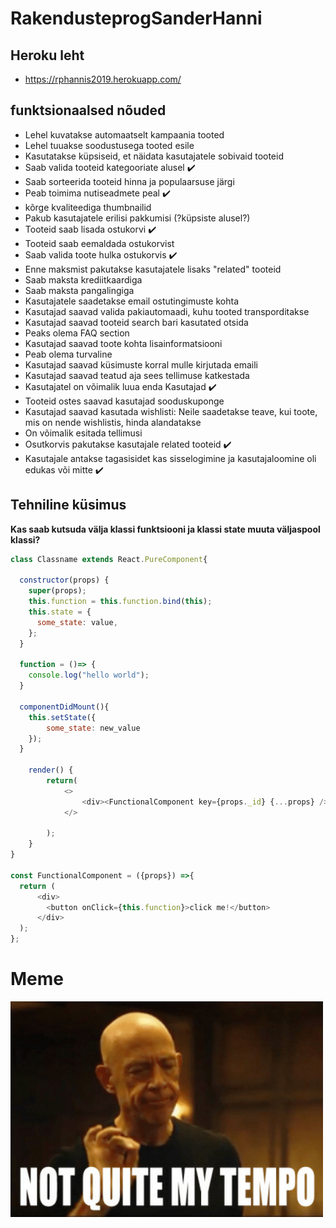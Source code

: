 # RakendusteprogSanderHanni

## Heroku leht

* https://rphannis2019.herokuapp.com/

## funktsionaalsed nõuded

* Lehel kuvatakse automaatselt kampaania tooted
* Lehel  tuuakse soodustusega tooted esile
* Kasutatakse küpsiseid, et näidata kasutajatele sobivaid tooteid
* Saab valida tooteid kategooriate alusel :heavy_check_mark:
* Saab sorteerida tooteid hinna ja populaarsuse järgi
* Peab toimima nutiseadmete peal :heavy_check_mark:
* kõrge kvaliteediga thumbnailid
* Pakub kasutajatele erilisi pakkumisi (?küpsiste alusel?)
* Tooteid saab lisada ostukorvi :heavy_check_mark:
* Tooteid saab eemaldada ostukorvist
* Saab valida toote hulka ostukorvis :heavy_check_mark:
* Enne maksmist pakutakse kasutajatele lisaks "related" tooteid
* Saab maksta krediitkaardiga
* Saab maksta pangalingiga
* Kasutajatele saadetakse email ostutingimuste kohta
* Kasutajad saavad valida pakiautomaadi, kuhu tooted transporditakse
* Kasutajad saavad tooteid search bari kasutated otsida
* Peaks olema FAQ section
* Kasutajad saavad toote kohta lisainformatsiooni
* Peab olema turvaline
* Kasutajad saavad küsimuste korral mulle kirjutada emaili
* Kasutajad saavad teatud aja sees tellimuse katkestada
* Kasutajatel on võimalik luua enda Kasutajad :heavy_check_mark:
* Tooteid ostes saavad kasutajad sooduskuponge
* Kasutajad saavad kasutada wishlisti: Neile saadetakse teave, kui toote, mis on nende wishlistis, hinda alandatakse
* On võimalik esitada tellimusi
* Osutkorvis pakutakse kasutajale related tooteid :heavy_check_mark:
* Kasutajale antakse tagasisidet kas sisselogimine ja kasutajaloomine oli edukas või mitte :heavy_check_mark:

## Tehniline küsimus

**Kas saab kutsuda välja klassi funktsiooni ja klassi state muuta väljaspool klassi?**

```javascript
class Classname extends React.PureComponent{

  constructor(props) {
    super(props);
    this.function = this.function.bind(this);
    this.state = {
      some_state: value,
    };
  }

  function = ()=> {
    console.log("hello world");
  }

  componentDidMount(){
    this.setState({
        some_state: new_value
    });
  }

    render() {
        return(
            <>     
                <div><FunctionalComponent key={props._id} {...props} /><div/>
            </>

        );
    }
}

const FunctionalComponent = ({props}) =>{
  return (
      <div>
        <button onClick={this.function}>click me!</button>
      </div>
  );
};
```

Meme
======

![meme](./public/img/meme.png)
